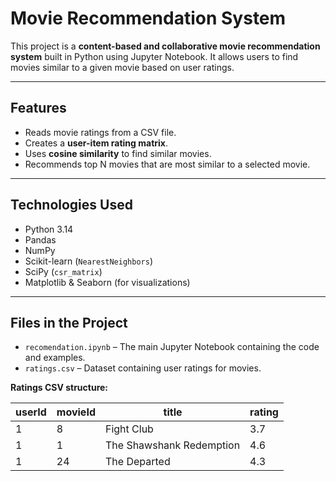 # Movie Recommendation System

This project is a **content-based and collaborative movie recommendation system** built in Python using Jupyter Notebook. It allows users to find movies similar to a given movie based on user ratings.

---

## **Features**

- Reads movie ratings from a CSV file.
- Creates a **user-item rating matrix**.
- Uses **cosine similarity** to find similar movies.
- Recommends top N movies that are most similar to a selected movie.

---

## **Technologies Used**

- Python 3.14
- Pandas
- NumPy
- Scikit-learn (`NearestNeighbors`)
- SciPy (`csr_matrix`)
- Matplotlib & Seaborn (for visualizations)

---

## **Files in the Project**

- `recomendation.ipynb` – The main Jupyter Notebook containing the code and examples.
- `ratings.csv` – Dataset containing user ratings for movies.
  
**Ratings CSV structure:**

| userId | movieId | title                   | rating |
|--------|---------|------------------------|--------|
| 1      | 8       | Fight Club             | 3.7    |
| 1      | 1       | The Shawshank Redemption | 4.6  |
| 1      | 24      | The Departed           | 4.3    |
